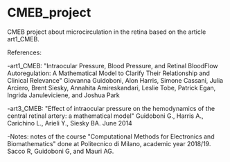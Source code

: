 # CMEB_project
CMEB project about microcirculation in the retina based on the article art1_CMEB.


References:

-art1_CMEB: "Intraocular Pressure, Blood Pressure, and Retinal BloodFlow Autoregulation: A Mathematical Model to Clarify Their Relationship and Clinical Relevance"
Giovanna Guidoboni, Alon Harris, Simone Cassani, Julia Arciero, Brent Siesky, Annahita Amireskandari, Leslie Tobe, Patrick Egan, Ingrida Januleviciene, and Joshua Park

-art3_CMEB: "Effect of intraocular pressure on the hemodynamics of the central retinal artery: a mathematical model"
Guidoboni G., Harris A., Carichino L., Arieli Y., Siesky BA.
June 2014

-Notes: notes of the course "Computational Methods for Electronics and Biomathematics" done at Politecnico di Milano, academic year 2018/19.
Sacco R, Guidoboni G, and Mauri AG.
